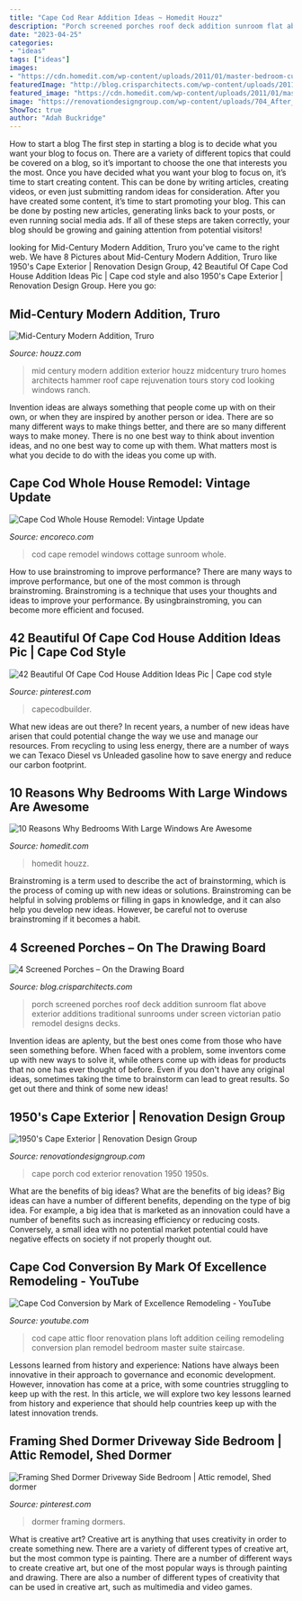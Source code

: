 ```yaml
---
title: "Cape Cod Rear Addition Ideas ~ Homedit Houzz"
description: "Porch screened porches roof deck addition sunroom flat above exterior additions traditional sunrooms under screen victorian patio remodel designs decks"
date: "2023-04-25"
categories:
- "ideas"
tags: ["ideas"]
images:
- "https://cdn.homedit.com/wp-content/uploads/2011/01/master-bedroom-curtains-and-window-blinds.jpg"
featuredImage: "http://blog.crisparchitects.com/wp-content/uploads/2011/10/View-of-porch-to-pond.jpg"
featured_image: "https://cdn.homedit.com/wp-content/uploads/2011/01/master-bedroom-curtains-and-window-blinds.jpg"
image: "https://renovationdesigngroup.com/wp-content/uploads/704_After_Front-Porch-Addition_Front-Porch-Construction-Plans_Cape-Cod-Renovation-Ideas-resized.jpg"
ShowToc: true
author: "Adah Buckridge"
---
```



How to start a blog
The first step in starting a blog is to decide what you want your blog to focus on. There are a variety of different topics that could be covered on a blog, so it’s important to choose the one that interests you the most. Once you have decided what you want your blog to focus on, it’s time to start creating content. This can be done by writing articles, creating videos, or even just submitting random ideas for consideration. After you have created some content, it’s time to start promoting your blog. This can be done by posting new articles, generating links back to your posts, or even running social media ads. If all of these steps are taken correctly, your blog should be growing and gaining attention from potential visitors!

	

		
looking for Mid-Century Modern Addition, Truro you've came to the right web. We have 8 Pictures about Mid-Century Modern Addition, Truro like 1950&#039;s Cape Exterior | Renovation Design Group, 42 Beautiful Of Cape Cod House Addition Ideas Pic | Cape cod style and also 1950&#039;s Cape Exterior | Renovation Design Group. Here you go:
		
    
## Mid-Century Modern Addition, Truro

<img loading=lazy src="http://st.hzcdn.com/simgs/21e16e4b0afb074c_4-4592/midcentury-exterior.jpg" onerror="this.onerror=null;this.src='https://tse3.mm.bing.net/th?id=OIP.0N5YkmQ7OUsgVL7sb8yTDgHaE8&amp;pid=15.1';" alt="Mid-Century Modern Addition, Truro">

_Source: houzz.com_

>mid century modern addition exterior houzz midcentury truro homes architects hammer roof cape rejuvenation tours story cod looking windows ranch. 

	

Invention ideas are always something that people come up with on their own, or when they are inspired by another person or idea. There are so many different ways to make things better, and there are so many different ways to make money. There is no one best way to think about invention ideas, and no one best way to come up with them. What matters most is what you decide to do with the ideas you come up with.

    
## Cape Cod Whole House Remodel: Vintage Update

<img loading=lazy src="http://encoreco.com/wp-content/uploads/2014/02/Cape-Cod-sunroom.jpg" onerror="this.onerror=null;this.src='https://tse4.mm.bing.net/th?id=OIP.eXzA7g3As0KxCgF52uyKoQAAAA&amp;pid=15.1';" alt="Cape Cod Whole House Remodel: Vintage Update">

_Source: encoreco.com_

>cod cape remodel windows cottage sunroom whole. 

	

How to use brainstroming to improve performance?
There are many ways to improve performance, but one of the most common is through brainstroming. Brainstroming is a technique that uses your thoughts and ideas to improve your performance. By usingbrainstroming, you can become more efficient and focused.

    
## 42 Beautiful Of Cape Cod House Addition Ideas Pic | Cape Cod Style

<img loading=lazy src="https://i.pinimg.com/736x/2f/ec/2c/2fec2ce96239a1847a12dd9b945fad9f.jpg" onerror="this.onerror=null;this.src='https://tse3.mm.bing.net/th?id=OIP.jKEU2Q-itB0yLhlvgs21HwHaEo&amp;pid=15.1';" alt="42 Beautiful Of Cape Cod House Addition Ideas Pic | Cape cod style">

_Source: pinterest.com_

>capecodbuilder. 

	

What new ideas are out there?
In recent years, a number of new ideas have arisen that could potential change the way we use and manage our resources. From recycling to using less energy, there are a number of ways we can Texaco Diesel vs Unleaded gasoline how to save energy and reduce our carbon footprint.

    
## 10 Reasons Why Bedrooms With Large Windows Are Awesome

<img loading=lazy src="https://cdn.homedit.com/wp-content/uploads/2011/01/master-bedroom-curtains-and-window-blinds.jpg" onerror="this.onerror=null;this.src='https://tse2.mm.bing.net/th?id=OIP.Pz3fSRjb8_Zb25dO6IkH7QHaE6&amp;pid=15.1';" alt="10 Reasons Why Bedrooms With Large Windows Are Awesome">

_Source: homedit.com_

>homedit houzz. 

	

Brainstroming is a term used to describe the act of brainstorming, which is the process of coming up with new ideas or solutions. Brainstroming can be helpful in solving problems or filling in gaps in knowledge, and it can also help you develop new ideas. However, be careful not to overuse brainstroming if it becomes a habit.

    
## 4 Screened Porches – On The Drawing Board

<img loading=lazy src="http://blog.crisparchitects.com/wp-content/uploads/2011/10/View-of-porch-to-pond.jpg" onerror="this.onerror=null;this.src='https://tse4.mm.bing.net/th?id=OIP.uoaF3fgZa3vVyXdj9bvHNgHaFy&amp;pid=15.1';" alt="4 Screened Porches – On the Drawing Board">

_Source: blog.crisparchitects.com_

>porch screened porches roof deck addition sunroom flat above exterior additions traditional sunrooms under screen victorian patio remodel designs decks. 

	

Invention ideas are aplenty, but the best ones come from those who have seen something before. When faced with a problem, some inventors come up with new ways to solve it, while others come up with ideas for products that no one has ever thought of before. Even if you don't have any original ideas, sometimes taking the time to brainstorm can lead to great results. So get out there and think of some new ideas!

    
## 1950&#039;s Cape Exterior | Renovation Design Group

<img loading=lazy src="https://renovationdesigngroup.com/wp-content/uploads/704_After_Front-Porch-Addition_Front-Porch-Construction-Plans_Cape-Cod-Renovation-Ideas-resized.jpg" onerror="this.onerror=null;this.src='https://tse1.mm.bing.net/th?id=OIP.sJ1j88Bdj1Vq98po3wjrFgHaLH&amp;pid=15.1';" alt="1950&#039;s Cape Exterior | Renovation Design Group">

_Source: renovationdesigngroup.com_

>cape porch cod exterior renovation 1950 1950s. 

	

What are the benefits of big ideas?
What are the benefits of big ideas? Big ideas can have a number of different benefits, depending on the type of big idea. For example, a big idea that is marketed as an innovation could have a number of benefits such as increasing efficiency or reducing costs. Conversely, a small idea with no potential market potential could have negative effects on society if not properly thought out.

    
## Cape Cod Conversion By Mark Of Excellence Remodeling - YouTube

<img loading=lazy src="https://i.ytimg.com/vi/QDzO5ZtNGCo/hqdefault.jpg" onerror="this.onerror=null;this.src='https://tse4.mm.bing.net/th?id=OIP.GSkvwcfX47OWKHrfVT0JywHaFj&amp;pid=15.1';" alt="Cape Cod Conversion by Mark of Excellence Remodeling - YouTube">

_Source: youtube.com_

>cod cape attic floor renovation plans loft addition ceiling remodeling conversion plan remodel bedroom master suite staircase. 

	

Lessons learned from history and experience:
Nations have always been innovative in their approach to governance and economic development. However, innovation has come at a price, with some countries struggling to keep up with the rest. In this article, we will explore two key lessons learned from history and experience that should help countries keep up with the latest innovation trends.

    
## Framing Shed Dormer Driveway Side Bedroom | Attic Remodel, Shed Dormer

<img loading=lazy src="https://i.pinimg.com/736x/be/3b/cf/be3bcf8d0f6847aaf9655a31c5edb253.jpg" onerror="this.onerror=null;this.src='https://tse1.mm.bing.net/th?id=OIP.r4sjAXJ-E-feca2GjN4h_AHaE6&amp;pid=15.1';" alt="Framing Shed Dormer Driveway Side Bedroom | Attic remodel, Shed dormer">

_Source: pinterest.com_

>dormer framing dormers. 

	

What is creative art?
Creative art is anything that uses creativity in order to create something new. There are a variety of different types of creative art, but the most common type is painting. There are a number of different ways to create creative art, but one of the most popular ways is through painting and drawing. There are also a number of different types of creativity that can be used in creative art, such as multimedia and video games.

